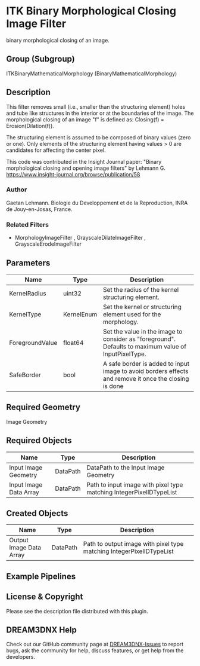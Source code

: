 # ITK Binary Morphological Closing Image Filter

binary morphological closing of an image.

## Group (Subgroup)

ITKBinaryMathematicalMorphology (BinaryMathematicalMorphology)

## Description

This filter removes small (i.e., smaller than the structuring element) holes and tube like structures in the interior or at the boundaries of the image. The morphological closing of an image "f" is defined as: Closing(f) = Erosion(Dilation(f)).

The structuring element is assumed to be composed of binary values (zero or one). Only elements of the structuring element having values > 0 are candidates for affecting the center pixel.

This code was contributed in the Insight Journal paper: "Binary morphological closing and opening image filters" by Lehmann G. https://www.insight-journal.org/browse/publication/58 

### Author

 Gaetan Lehmann. Biologie du Developpement et de la Reproduction, INRA de Jouy-en-Josas, France.

### Related Filters

- MorphologyImageFilter , GrayscaleDilateImageFilter , GrayscaleErodeImageFilter

## Parameters

| Name | Type | Description |
|------|------|-------------|
| KernelRadius | uint32 | Set the radius of the kernel structuring element. |
| KernelType | KernelEnum | Set the kernel or structuring element used for the morphology. |
| ForegroundValue | float64 | Set the value in the image to consider as "foreground". Defaults to maximum value of InputPixelType. |
| SafeBorder | bool | A safe border is added to input image to avoid borders effects and remove it once the closing is done |

## Required Geometry

Image Geometry

## Required Objects

| Name |Type | Description |
|-----|------|-------------|
| Input Image Geometry | DataPath | DataPath to the Input Image Geometry |
| Input Image Data Array | DataPath | Path to input image with pixel type matching IntegerPixelIDTypeList |

## Created Objects

| Name |Type | Description |
|-----|------|-------------|
| Output Image Data Array | DataPath | Path to output image with pixel type matching IntegerPixelIDTypeList |

## Example Pipelines


## License & Copyright

Please see the description file distributed with this plugin.


## DREAM3DNX Help

Check out our GitHub community page at [DREAM3DNX-Issues](https://github.com/BlueQuartzSoftware/DREAM3DNX-Issues) to report bugs, ask the community for help, discuss features, or get help from the developers.


